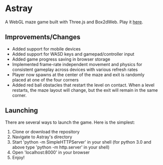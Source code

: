# Astray

A WebGL maze game built with Three.js and Box2dWeb. Play it [here](https://play-astray.pages.dev/).

## Improvements/Changes

- Added support for mobile devices
- Added support for WASD keys and gamepad/controller input
- Added game progress saving in browser storage
- Implemented frame-rate independent movement and physics for consistent gameplay across devices with various refresh rates
- Player now spawns at the center of the maze and exit is randomly placed at one of the four corners
- Added red ball obstacles that restart the level on contact. When a level restarts, the maze layout will change, but the exit will remain in the same corner.

## Launching

There are several ways to launch the game. Here is the simplest:

1. Clone or download the repository
2. Navigate to Astray's directory
3. Start 'python -m SimpleHTTPServer' in your shell (for python 3.0 and above type 'python -m http.server' in your shell)
4. Open 'localhost:8000' in your browser
5. Enjoy!
